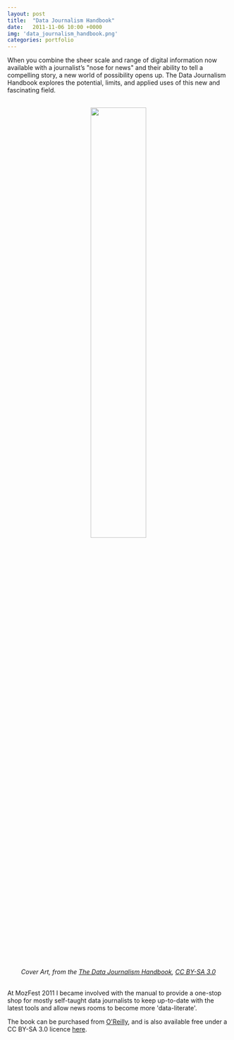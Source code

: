 ```yaml
---
layout: post
title:  "Data Journalism Handbook"
date:   2011-11-06 10:00 +0000
img: 'data_journalism_handbook.png'
categories: portfolio
---
```


When you combine the sheer scale and range of digital information now available with a journalist’s "nose for news" and their ability to tell a compelling story, a new world of possibility opens up. The Data Journalism Handbook explores the potential, limits, and applied uses of this new and fascinating field.

<center>
<br/>
<img src="{{ site.url }}/assets/img/2011/data_journalism_handbook.png" style="width:50%">
<br/>
<cite>Cover Art, from the <a href="http://datajournalismhandbook.org/1.0/en/index.html">The Data Journalism Handbook</a>, <a href="http://creativecommons.org/licenses/by-sa/3.0/">CC BY-SA 3.0</a></cite>
</center>
<br/>

At MozFest 2011 I became involved with the manual to provide a one-stop shop for mostly self-taught data journalists to keep up-to-date with the latest tools and allow news rooms to become more 'data-literate'.

The book can be purchased from <a href="http://shop.oreilly.com/product/0636920025603.do">O'Reilly</a>, and is also available free under a CC BY-SA 3.0 licence <a href="http://datajournalismhandbook.org/1.0/en/">here</a>.